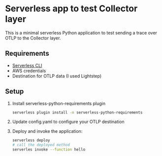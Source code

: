 # Serverless app to test Collector layer

This is a minimal serverless Python application to test sending a trace over OTLP to the Collector layer.

## Requirements

* [Serverless CLI](https://www.serverless.com/framework/docs/install-standalone)
* AWS credentials
* Destination for OTLP data (I used Lightstep)

## Setup

1. Install serverless-python-requirements plugin

   ```bash
   serverless plugin install -n serverless-python-requirements
   ```

2. Update config.yaml to configure your OTLP destination

3. Deploy and invoke the application:

   ```bash
   serverless deploy
   # call the deployed method
   serverles invoke --function hello
   ```
